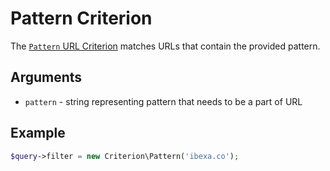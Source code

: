 # Pattern Criterion

The [`Pattern` URL Criterion](https://github.com/ezsystems/ezplatform-kernel/blob/v1.0.0/eZ/Publish/API/Repository/Values/URL/Query/Criterion/SectionId.php)
matches URLs that contain the provided pattern.

## Arguments

- `pattern` - string representing pattern that needs to be a part of URL

## Example

``` php
$query->filter = new Criterion\Pattern('ibexa.co');
```
